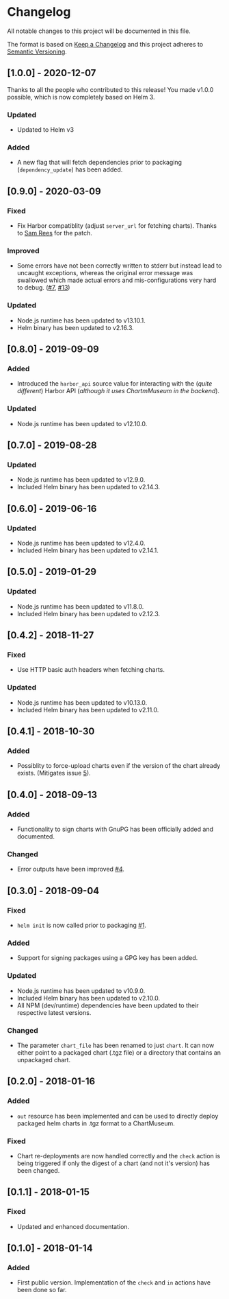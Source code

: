 # Changelog

All notable changes to this project will be documented in this file.

The format is based on [Keep a Changelog](http://keepachangelog.com/en/1.0.0/)
and this project adheres to [Semantic Versioning](http://semver.org/spec/v2.0.0.html).

## [1.0.0] - 2020-12-07

Thanks to all the people who contributed to this release!
You made v1.0.0 possible, which is now completely based on Helm 3.

### Updated

- Updated to Helm v3

### Added

- A new flag that will fetch dependencies prior to packaging (`dependency_update`) has
  been added.

## [0.9.0] - 2020-03-09

### Fixed

- Fix Harbor compatiblity (adjust `server_url` for fetching charts).
  Thanks to [Sam Rees](https://github.com/samrees) for the patch.

### Improved

- Some errors have not been correctly written to stderr but instead lead to uncaught
  exceptions, whereas the original error message was swallowed which made actual
  errors and mis-configurations very hard to debug.
  ([#7](https://github.com/cathive/concourse-chartmuseum-resource/issues/7), [#13](https://github.com/cathive/concourse-chartmuseum-resource/issues/13))

### Updated

- Node.js runtime has been updated to v13.10.1.
- Helm binary has been updated to v2.16.3.

## [0.8.0] - 2019-09-09

### Added

- Introduced the `harbor_api` source value for interacting with the (*quite different*)
  Harbor API (*although it uses ChartmMuseum in the backend*).

### Updated

- Node.js runtime has been updated to v12.10.0.

## [0.7.0] - 2019-08-28

### Updated

- Node.js runtime has been updated to v12.9.0.
- Included Helm binary has been updated to v2.14.3.

## [0.6.0] - 2019-06-16

### Updated

- Node.js runtime has been updated to v12.4.0.
- Included Helm binary has been updated to v2.14.1.

## [0.5.0] - 2019-01-29

### Updated

- Node.js runtime has been updated to v11.8.0.
- Included Helm binary has been updated to v2.12.3.

## [0.4.2] - 2018-11-27

### Fixed

- Use HTTP basic auth headers when fetching charts.

### Updated

- Node.js runtime has been updated to v10.13.0.
- Included Helm binary has been updated to v2.11.0.

## [0.4.1] - 2018-10-30

### Added

- Possiblity to force-upload charts even if the version of the chart already
  exists. (Mitigates issue [5](https://github.com/cathive/concourse-chartmuseum-resource/issues/5)).

## [0.4.0] - 2018-09-13

### Added

- Functionality to sign charts with GnuPG has been officially added and documented.

### Changed

- Error outputs have been improved [#4](https://github.com/cathive/concourse-chartmuseum-resource/issues/4).

## [0.3.0] - 2018-09-04

### Fixed

- `helm init` is now called prior to packaging [#1](https://github.com/cathive/concourse-chartmuseum-resource/issues/1).

### Added

- Support for signing packages using a GPG key has been added.

### Updated

- Node.js runtime has been updated to v10.9.0.
- Included Helm binary has been updated to v2.10.0.
- All NPM (dev/runtime) dependencies have been updated to their respective latest
  versions.

### Changed

- The parameter `chart_file` has been renamed to just `chart`.
  It can now either point to a packaged chart (.tgz file) or a directory
  that contains an unpackaged chart.

## [0.2.0] - 2018-01-16

### Added

- `out` resource has been implemented and can be used to directly deploy packaged
  helm charts in .tgz format to a ChartMuseum.

### Fixed

- Chart re-deployments are now handled correctly and the `check` action is being
  triggered if only the digest of a chart (and not it's version) has been changed.

## [0.1.1] - 2018-01-15

### Fixed

- Updated and enhanced documentation.

## [0.1.0] - 2018-01-14

### Added

- First public version. Implementation of the `check` and `in` actions have been
  done so far.

